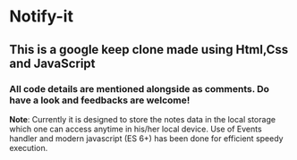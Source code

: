 # Notify-it
<h2>This is a google keep clone made using Html,Css and JavaScript</h2>
<h3>All code details are mentioned alongside as comments. Do have a look and feedbacks are welcome!</h3>

**Note**: 
Currently it is designed to store the notes data in the local storage which one can access anytime in his/her local device. Use of Events handler and modern javascript (ES 6+) has been done for efficient speedy execution.
